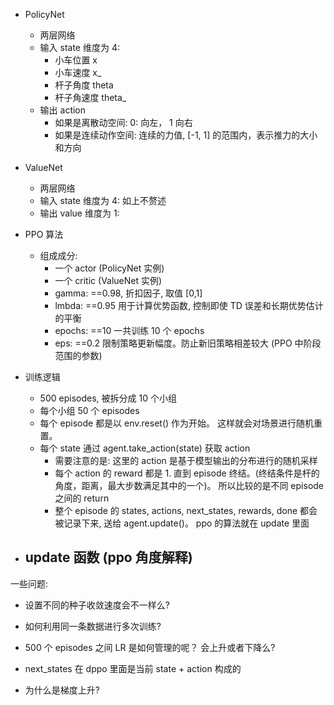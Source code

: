 

- PolicyNet 
  - 两层网络
  - 输入 state 维度为 4:
    - 小车位置 x
    - 小车速度 x_
    - 杆子角度 theta
    - 杆子角速度 theta_
  - 输出 action
    - 如果是离散动空间: 
      0: 向左， 1 向右
    - 如果是连续动作空间: 
      连续的力值, [-1, 1] 的范围内，表示推力的大小和方向

- ValueNet
  - 两层网络
  - 输入 state 维度为 4:
    如上不赘述
  - 输出 value 维度为 1:


- PPO 算法 
  - 组成成分:
    - 一个 actor (PolicyNet 实例)
    - 一个 critic (ValueNet 实例)
    - gamma: ==0.98, 折扣因子, 取值 [0,1]
    - lmbda: ==0.95 用于计算优势函数, 控制即使 TD 误差和长期优势估计的平衡
    - epochs: ==10 一共训练 10 个 epochs
    - eps: ==0.2 限制策略更新幅度。防止新旧策略相差较大 (PPO 中阶段范围的参数)

- 训练逻辑
  - 500 episodes, 被拆分成 10 个小组
  - 每个小组 50 个 episodes 
  - 每个 episode 都是以 env.reset()  作为开始。 这样就会对场景进行随机重置。
  - 每个 state 通过 agent.take_action(state) 获取 action
     - 需要注意的是: 这里的 action 是基于模型输出的分布进行的随机采样
     - 每个 action 的 reward 都是 1. 直到 episode 终结。(终结条件是杆的角度，距离，最大步数满足其中的一个)。 所以比较的是不同 episode 之间的  return
     - 整个 episode 的 states, actions, next_states, rewards, done 都会被记录下来, 送给 agent.update()。 ppo 的算法就在 update 里面
    
- update 函数 (ppo 角度解释)
  - 


  


一些问题:
- 设置不同的种子收敛速度会不一样么?

- 如何利用同一条数据进行多次训练?
- 500 个 episodes 之间 LR 是如何管理的呢？ 会上升或者下降么?
- next_states 在 dppo 里面是当前 state + action 构成的
- 为什么是梯度上升?


